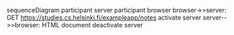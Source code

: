 sequenceDiagram
    participant server
    participant browser
    browser->>server: GET https://studies.cs.helsinki.fi/exampleapp/notes
    activate server
    server-->>browser: HTML document
    deactivate server
